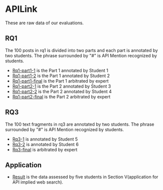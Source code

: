 # APILink

These are raw data of our evaluations.

## RQ1
The 100 posts in rq1 is divided into two parts and each part is annotated by two students. The phrase surrounded by "#" is API Mention recognized by students.
* [Rq1-part1-1](./rq1-part1-1.json) is the Part 1 annotated by Student 1
* [Rq1-part1-2](./rq1-part1-2.json) is the Part 1 annotated by Student 2
* [Rq1-part1-final](./rq1-part1-final.json) is the Part 1 arbitrated by expert
* [Rq1-part2-1](./rq1-part2-1.json) is the Part 2 annotated by Student 3
* [Rq1-part2-2](./rq1-part2-2.json) is the Part 2 annotated by Student 4
* [Rq1-part2-final](./rq1-part2-final.json) is the Part 2 arbitrated by expert

## RQ3
The 100 text fragments in rq3 are annotated by two students. The phrase surrounded by "#" is API Mention recognized by students.
* [Rq3-1](./rq3-1.json) is annotated by Student 5
* [Rq3-2](./rq3-2.json) is annotated by Student 6
* [Rq3-final](./rq3-final.json) is arbitrated by expert

## Application
* [Result](./result.xlsx) is the data assessed by five students in Section V(application for API implied web search).

